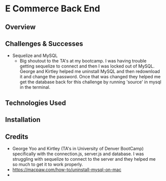# E Commerce Back End
## Overview 
## Challenges & Successes
- Sequelize and MySQL
    - Big shoutout to the TA's at my bootcamp. I was having trouble getting sequelize to connect and then I was locked out of MySQL. George and Kirtley helped me uninstall MySQL and then redownload it and change the password. Once that was changed they helped me get the database back for this challenge by running 'source' in mysql in the terminal. 
## Technologies Used
## Installation 
## Credits 
- George Yoo and Kirtley (TA's in University of Denver BootCamp) specifically with the connection.js, server.js and database. I was struggling with sequelize to connect to the server and they helped me so much to get it to work properly.
- https://macpaw.com/how-to/uninstall-mysql-on-mac
-

<!-- GIVEN a functional Express.js API
WHEN I add my database name, MySQL username, and MySQL password to an environment variable file
THEN I am able to connect to a database using Sequelize
WHEN I enter schema and seed commands
THEN a development database is created and is seeded with test data
WHEN I enter the command to invoke the application
THEN my server is started and the Sequelize models are synced to the MySQL database
WHEN I open API GET routes in Insomnia Core for categories, products, or tags
THEN the data for each of these routes is displayed in a formatted JSON
WHEN I test API POST, PUT, and DELETE routes in Insomnia Core
THEN I am able to successfully create, update, and delete data in my database -->